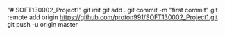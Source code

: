 "# SOFT130002_Project1"  git init git add . git commit -m "first commit" git remote add origin https://github.com/proton991/SOFT130002_Project1.git git push -u origin master
